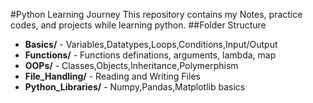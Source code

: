 #Python Learning Journey 
This repository contains my Notes, practice codes, and projects while learning python.
##Folder Structure
- **Basics/** - Variables,Datatypes,Loops,Conditions,Input/Output
- **Functions/** - Functions definations, arguments, lambda, map
- **OOPs/** - Classes,Objects,Inheritance,Polymerphism
- **File_Handling/** - Reading and Writing Files
- **Python_Libraries/** - Numpy,Pandas,Matplotlib basics
